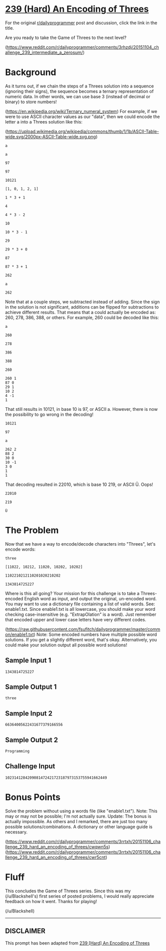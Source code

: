 # [239 (Hard) An Encoding of Threes](https://www.reddit.com/r/dailyprogrammer/comments/3rrtxh/20151106_challenge_239_hard_an_encoding_of_threes/)

For the original [r/dailyprogrammer](https://www.reddit.com/r/dailyprogrammer/) post and discussion, click the link in the title.

Are you ready to take the Game of Threes to the next level? 

(https://www.reddit.com/r/dailyprogrammer/comments/3rhzdj/20151104_challenge_239_intermediate_a_zerosum/)
# Background
As it turns out, if we chain the steps of a Threes solution into a sequence (ignoring their signs), the sequence becomes a ternary representation of numeric data. In other words, we can use base 3 (instead of decimal or binary) to store numbers! 

(https://en.wikipedia.org/wiki/Ternary_numeral_system)
For example, if we were to use ASCII character values as our "data", then we could encode the letter a into a Threes solution like this:

(https://upload.wikimedia.org/wikipedia/commons/thumb/1/1b/ASCII-Table-wide.svg/2000px-ASCII-Table-wide.svg.png)

```
a
```

```
a
```

```
97
```

```
97
```

```
10121
```

```
[1, 0, 1, 2, 1]
```

```
1 * 3 + 1
```

```
4
```

```
4 * 3 - 2
```

```
10
```

```
10 * 3 - 1
```

```
29
```

```
29 * 3 + 0
```

```
87
```

```
87 * 3 + 1
```

```
262
```

```
a
```

```
262
```
Note that at a couple steps, we subtracted instead of adding. Since the sign in the solution is not significant, additions can be flipped for subtractions to achieve different results. That means that a could actually be encoded as: 260, 278, 386, 388, or others. For example, 260 could be decoded like this:


```
a
```

```
260
```

```
278
```

```
386
```

```
388
```

```
260
```

```
260 1
87 0
29 1
10 2
4 -1
1
```
That still results in 10121, in base 10 is 97, or ASCII a. However, there is now the possibility to go wrong in the decoding!


```
10121
```

```
97
```

```
a
```

```
262 2
88 2
30 0
10 -1
3 0
1
1
```
That decoding resulted in 22010, which is base 10 219, or ASCII Û. Oops!


```
22010
```

```
219
```

```
Û
```
# The Problem
Now that we have a way to encode/decode characters into "Threes", let's encode words:


```
three
```

```
[11022, 10212, 11020, 10202, 10202]
```

```
1102210212110201020210202
```

```
1343814725227
```
Where is this all going? Your mission for this challenge is to take a Threes-encoded English word as input, and output the original, un-encoded word. You may want to use a dictionary file containing a list of valid words. See: enable1.txt. Since enable1.txt is all lowercase, you should make your word checking case-insensitive (e.g. "ExtrapOlation" is a word). Just remember that encoded upper and lower case letters have very different codes.

(https://raw.githubusercontent.com/fsufitch/dailyprogrammer/master/common/enable1.txt)
Note: Some encoded numbers have multiple possible word solutions. If you get a slightly different word, that's okay. Alternatively, you could make your solution output all possible word solutions!

## Sample Input 1

```
1343814725227
```
## Sample Output 1

```
three
```
## Sample Input 2

```
66364005622431677379166556
```
## Sample Output 2

```
Programming
```
## Challenge Input

```
1023141284209081472421723187973153755941662449
```
# Bonus Points
Solve the problem without using a words file (like "enable1.txt"). Note: This may or may not be possible; I'm not actually sure. Update: The bonus is actually impossible. As others and I remarked, there are just too many possible solutions/combinations. A dictionary or other language guide is necessary.

(https://www.reddit.com/r/dailyprogrammer/comments/3rrtxh/20151106_challenge_239_hard_an_encoding_of_threes/cwqwn5s)
(https://www.reddit.com/r/dailyprogrammer/comments/3rrtxh/20151106_challenge_239_hard_an_encoding_of_threes/cwr5cnt)
# Fluff
This concludes the Game of Threes series. Since this was my (/u/Blackshell's) first series of posted problems, I would really appreciate feedback on how it went. Thanks for playing!

(/u/Blackshell)

----
## **DISCLAIMER**
This prompt has been adapted from [239 [Hard] An Encoding of Threes](https://www.reddit.com/r/dailyprogrammer/comments/3rrtxh/20151106_challenge_239_hard_an_encoding_of_threes/
)
